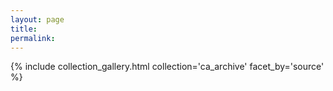 ```yaml
---
layout: page
title: 
permalink: 
---
```


{% include collection_gallery.html collection='ca_archive' facet_by='source' %}
